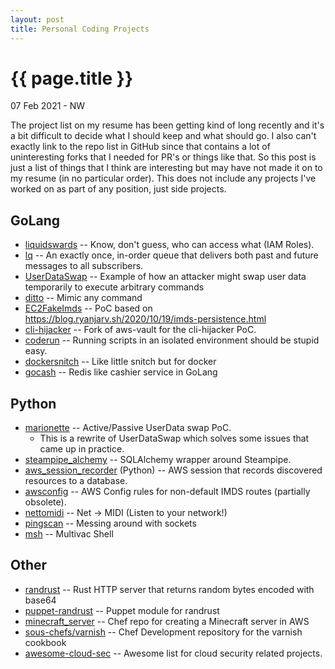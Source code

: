 ```yaml
---
layout: post
title: Personal Coding Projects
---
```


{{ page.title }}
================

<p class="meta">07 Feb 2021 - NW</p>

The project list on my resume has been getting kind of long recently and it's a bit difficult to decide
what I should keep and what should go. I also can't exactly link to the repo list in GitHub since
that contains a lot of uninteresting forks that I needed for PR's or things like that. So this post is
just a list of things that I think are interesting but may have not made it on to my resume (in no
particular order). This does not include any projects I've worked on as part of any position, just
side projects.

## GoLang

* [liquidswards](https://github.com/RyanJarv/liquidswards) -- Know, don't guess, who can access what (IAM Roles).
* [lq](https://github.com/RyanJarv/lq) -- An exactly once, in-order queue that delivers both past and future messages to all subscribers.
* [UserDataSwap](https://github.com/RyanJarv/UserDataSwap) -- Example of how an attacker might swap user data temporarily to execute arbitrary commands
* [ditto](https://github.com/RyanJarv/ditto) -- Mimic any command
* [EC2FakeImds](https://github.com/RyanJarv/EC2FakeImds) -- PoC based on https://blog.ryanjarv.sh/2020/10/19/imds-persistence.html
* [cli-hijacker](https://github.com/RyanJarv/cli-hijacker) -- Fork of aws-vault for the cli-hijacker PoC.
* [coderun](https://github.com/RyanJarv/coderun) -- Running scripts in an isolated environment should be stupid easy.
* [dockersnitch](https://github.com/RyanJarv/dockersnitch) -- Like little snitch but for docker
* [gocash](https://github.com/RyanJarv/gocash) -- Redis like cashier service in GoLang

## Python
* [marionette](https://github.com/RyanJarv/marionette) -- Active/Passive UserData swap PoC.
  * This is a rewrite of UserDataSwap which solves some issues that came up in practice.
* [steampipe_alchemy](https://github.com/RyanJarv/steampipe_alchemy) -- SQLAlchemy wrapper around Steampipe.
* [aws_session_recorder](https://github.com/RyanJarv/aws_session_recorder) (Python) -- AWS session that records discovered resources to a database.
* [awsconfig](https://github.com/RyanJarv/awsconfig) -- AWS Config rules for non-default IMDS routes (partially obsolete).
* [nettomidi](https://github.com/RyanJarv/nettomidi) -- Net -> MIDI (Listen to your network!)
* [pingscan](https://github.com/RyanJarv/pingscan/blob/master/pingscan.py) -- Messing around with sockets
* [msh](https://github.com/RyanJarv/msh) -- Multivac Shell

## Other
* [randrust](https://github.com/RyanJarv/randrust) -- Rust HTTP server that returns random bytes encoded with base64
* [puppet-randrust](https://github.com/RyanJarv/puppet-randrust) -- Puppet module for randrust
* [minecraft_server](https://github.com/RyanJarv/minecraft_server) -- Chef repo for creating a Minecraft server in AWS
* [sous-chefs/varnish](https://github.com/sous-chefs/varnish) -- Chef Development repository for the varnish cookbook
* [awesome-cloud-sec](https://github.com/RyanJarv/awesome-cloud-sec) -- Awesome list for cloud security related projects.




